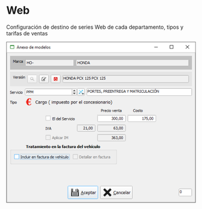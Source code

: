 # Web

Configuración de destino de series Web de cada departamento, tipos y tarifas de ventas

![](../../../.gitbook/assets/image%20%28356%29.png)


